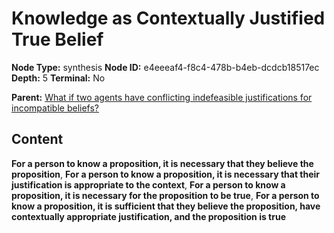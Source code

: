 # Knowledge as Contextually Justified True Belief

**Node Type:** synthesis
**Node ID:** e4eeeaf4-f8c4-478b-b4eb-dcdcb18517ec
**Depth:** 5
**Terminal:** No

**Parent:** [What if two agents have conflicting indefeasible justifications for incompatible beliefs?](what-if-two-agents-have-conflicting-indefeasible-justifications-for-incompatible-beliefs-antithesis-74c6c923-6554-4690-a01e-029a8c6cdd47.md)

## Content

**For a person to know a proposition, it is necessary that they believe the proposition**, **For a person to know a proposition, it is necessary that their justification is appropriate to the context**, **For a person to know a proposition, it is necessary for the proposition to be true**, **For a person to know a proposition, it is sufficient that they believe the proposition, have contextually appropriate justification, and the proposition is true**

